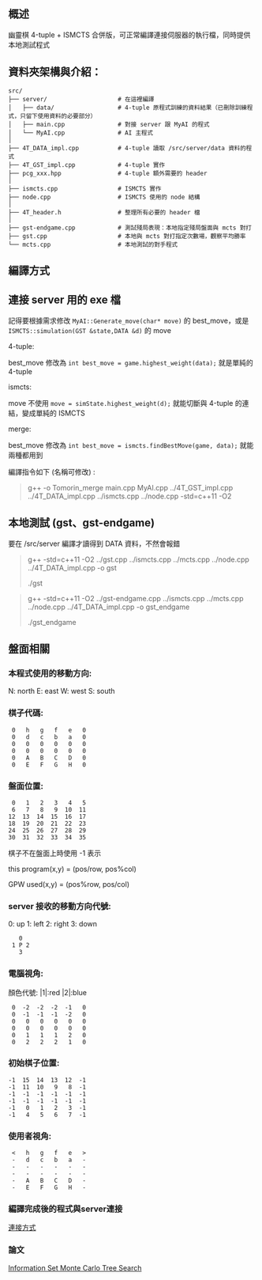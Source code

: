 ## 概述

幽靈棋 4-tuple + ISMCTS 合併版，可正常編譯連接伺服器的執行檔，同時提供本地測試程式

## 資料夾架構與介紹：
```
src/
├── server/                    # 在這裡編譯
│   ├── data/                  # 4-tuple 原程式訓練的資料結果（已刪除訓練程式，只留下使用資料的必要部分）
│   ├── main.cpp               # 對接 server 跟 MyAI 的程式
│   └── MyAI.cpp               # AI 主程式
│
├── 4T_DATA_impl.cpp           # 4-tuple 讀取 /src/server/data 資料的程式
├── 4T_GST_impl.cpp            # 4-tuple 實作
├── pcg_xxx.hpp                # 4-tuple 額外需要的 header
│
├── ismcts.cpp                 # ISMCTS 實作
├── node.cpp                   # ISMCTS 使用的 node 結構
│
├── 4T_header.h                # 整理所有必要的 header 檔
│
├── gst-endgame.cpp            # 測試殘局表現：本地指定殘局盤面與 mcts 對打
├── gst.cpp                    # 本地與 mcts 對打指定次數場，觀察平均勝率
└── mcts.cpp                   # 本地測試的對手程式
```


## 編譯方式

## 連接 server 用的 exe 檔

記得要根據需求修改 `MyAI::Generate_move(char* move)` 的 best_move，或是 `ISMCTS::simulation(GST &state,DATA &d)` 的 move

4-tuple:

best_move 修改為 `int best_move = game.highest_weight(data);` 就是單純的 4-tuple

ismcts:

move 不使用 `move = simState.highest_weight(d);` 就能切斷與 4-tuple 的連結，變成單純的 ISMCTS

merge:

best_move 修改為 `int best_move = ismcts.findBestMove(game, data);` 就能兩種都用到

編譯指令如下 (名稱可修改) :

> g++ -o Tomorin_merge main.cpp MyAI.cpp ../4T_GST_impl.cpp ../4T_DATA_impl.cpp ../ismcts.cpp ../node.cpp -std=c++11 -O2


## 本地測試 (gst、gst-endgame)

要在 /src/server 編譯才讀得到 DATA 資料，不然會報錯

> g++ -std=c++11 -O2 ../gst.cpp ../ismcts.cpp ../mcts.cpp ../node.cpp ../4T_DATA_impl.cpp -o gst
>
> ./gst

> g++ -std=c++11 -O2 ../gst-endgame.cpp ../ismcts.cpp ../mcts.cpp ../node.cpp ../4T_DATA_impl.cpp -o gst_endgame
>
> ./gst_endgame

## 盤面相關

### 本程式使用的移動方向:
N: north
E: east
W: west
S: south

### 棋子代碼:
```
 0   h   g   f   e   0
 0   d   c   b   a   0
 0   0   0   0   0   0
 0   0   0   0   0   0
 0   A   B   C   D   0
 0   E   F   G   H   0
```
### 盤面位置:
```
 0   1   2   3   4   5
 6   7   8   9  10  11
12  13  14  15  16  17
18  19  20  21  22  23
24  25  26  27  28  29
30  31  32  33  34  35
```
棋子不在盤面上時使用 -1 表示

this program(x,y) = (pos/row, pos%col)

GPW used(x,y) = (pos%row, pos/col)

### server 接收的移動方向代號:
0: up
1: left
2: right
3: down
```
   0
 1 P 2
   3
```

### 電腦視角:
顏色代號: |1|:red |2|:blue
```
 0  -2  -2  -2  -1   0
 0  -1  -1  -1  -2   0
 0   0   0   0   0   0
 0   0   0   0   0   0
 0   1   1   1   2   0
 0   2   2   2   1   0
```
### 初始棋子位置:
```
-1  15  14  13  12  -1
-1  11  10   9   8  -1
-1  -1  -1  -1  -1  -1
-1  -1  -1  -1  -1  -1
-1   0   1   2   3  -1
-1   4   5   6   7  -1
```
### 使用者視角:
```
 <   h   g   f   e   >
 -   d   c   b   a   - 
 -   -   -   -   -   -
 -   -   -   -   -   -
 -   A   B   C   D   -
 -   E   F   G   H   -
```

### 編譯完成後的程式與server連接
[連接方式](./picture/server_connect_AI_path.png)

### 論文
[Information Set Monte Carlo Tree Search](https://eprints.whiterose.ac.uk/id/eprint/75048/1/CowlingPowleyWhitehouse2012.pdf)
